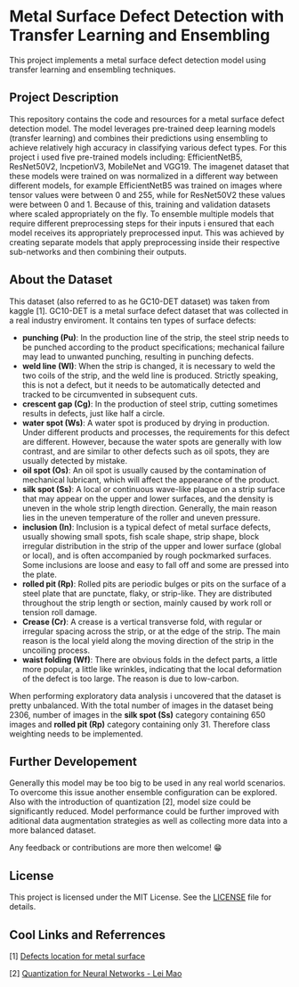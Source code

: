 # Metal Surface Defect Detection with Transfer Learning and Ensembling

This project implements a metal surface defect detection model using transfer learning and ensembling techniques.

## Project Description

This repository contains the code and resources for a metal surface defect detection model. The model leverages pre-trained deep learning models (transfer learning) and combines their predictions using ensembling to achieve relatively high accuracy in classifying various defect types. For this project i used five pre-trained models including: EfficientNetB5, ResNet50V2, IncpetionV3, MobileNet and VGG19. The imagenet dataset that these models were trained on was normalized in a different way between different models, for example EfficientNetB5 was trained on images where tensor values were between 0 and 255, while for ResNet50V2 these values were between 0 and 1. Because of this, training and validation datasets where scaled appropriately on the fly. To ensemble multiple models that require different preprocessing steps for their inputs i ensured that each model receives its appropriately preprocessed input. This was achieved by creating separate models that apply preprocessing inside their respective sub-networks and then combining their outputs.

## About the Dataset

This dataset (also referred to as he GC10-DET dataset) was taken from kaggle [1]. GC10-DET is a metal surface defect dataset that was collected in a real industry enviroment. It contains ten types of surface defects:
- __punching (Pu)__: In the production line of the strip, the steel strip needs to be punched according to the product specifications; mechanical failure may lead to unwanted punching, resulting in punching defects.
- __weld line (Wl)__: When the strip is changed, it is necessary to weld the two coils of the strip, and the weld line is produced. Strictly speaking, this is not a defect, but it needs to be automatically detected and tracked to be circumvented in subsequent cuts.
- __crescent gap (Cg)__: In the production of steel strip, cutting sometimes results in defects, just like half a circle.
- __water spot (Ws)__: A water spot is produced by drying in production. Under different products and processes, the requirements for this defect are different. However, because the water spots are generally with low contrast, and are similar to other defects such as oil spots, they are usually detected by mistake.
- __oil spot (Os)__: An oil spot is usually caused by the contamination of mechanical lubricant, which will affect the appearance of the product.
- __silk spot (Ss)__: A local or continuous wave-like plaque on a strip surface that may appear on the upper and lower surfaces, and the density is uneven in the whole strip length direction. Generally, the main reason lies in the uneven temperature of the roller and uneven pressure.
- __inclusion (In)__: Inclusion is a typical defect of metal surface defects, usually showing small spots, fish scale shape, strip shape, block irregular distribution in the strip of the upper and lower surface (global or local), and is often accompanied by rough pockmarked surfaces. Some inclusions are loose and easy to fall off and some are pressed into the plate.
- __rolled pit (Rp)__: Rolled pits are periodic bulges or pits on the surface of a steel plate that are punctate, flaky, or strip-like. They are distributed throughout the strip length or section, mainly caused by work roll or tension roll damage.
- __Crease (Cr)__: A crease is a vertical transverse fold, with regular or irregular spacing across the strip, or at the edge of the strip. The main reason is the local yield along the moving direction of the strip in the uncoiling process.
- __waist folding (Wf)__: There are obvious folds in the defect parts, a little more popular, a little like wrinkles, indicating that the local deformation of the defect is too large. The reason is due to low-carbon.

When performing exploratory data analysis i uncovered that the dataset is pretty unbalanced. With the total number of images in the dataset being 2306, number of images in the __silk spot (Ss)__ category containing 650 images and __rolled pit (Rp)__ category containing only 31. Therefore class weighting needs to be implemented.

## Further Developement

Generally this model may be too big to be used in any real world scenarios. To overcome this issue another ensemble configuration can be explored. Also with the introduction of quantization [2], model size could be significantly reduced. Model performance could be further improved with aditional data augmentation strategies as well as collecting more data into a more balanced dataset.

Any feedback or contributions are more then welcome! 😁

## License

This project is licensed under the MIT License. See the [LICENSE](LICENSE) file for details.

## Cool Links and Referrences

[1]  [Defects location for metal surface](https://www.kaggle.com/datasets/zhangyunsheng/defects-class-and-location/data)

[2]  [Quantization for Neural Networks - Lei Mao](https://leimao.github.io/article/Neural-Networks-Quantization/)
